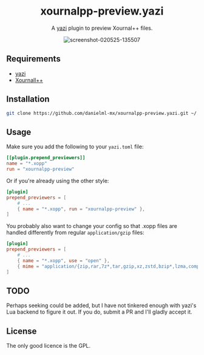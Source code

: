 <div align="center">

# xournalpp-preview.yazi

A [yazi](https://github.com/sxyazi/yazi) plugin to preview Xournal++ files.

![screenshot-020525-135507](https://github.com/user-attachments/assets/0abeb95a-aedc-446c-8238-938d557a0528)

## 

</div>

## Requirements
- [yazi](https://github.com/sxyazi/yazi)
- [Xournall++](https://xournalpp.github.io/)

## Installation
```sh
git clone https://github.com/danielml-mx/xournalpp-preview.yazi.git ~/.config/yazi/plugins/
```

## Usage

Make sure you add the following to your `yazi.toml` file:

```toml
[[plugin.prepend_previewers]]
name = "*.xopp"
run = "xournalpp-preview"
```

Or if you're already using the other style:
```toml
[plugin]
prepend_previewers = [
    # ...
    { name = "*.xopp", run = "xournalpp-preview" },
]
```

You probably also want to change your config so that .xopp files are handled differently from regular `application/gzip` files:
```toml
[plugin]
prepend_previewers = [
    # ...
	{ name = "*.xopp", use = "open" },
	{ mime = "application/{zip,rar,7z*,tar,gzip,xz,zstd,bzip*,lzma,compress,archive,cpio,arj,xar,ms-cab*}", use = [ "extract", "reveal" ] },
]
```

## TODO
Perhaps seeking could be added, but I have not tinkered enough with yazi's Lua backend to figure it out. If you do, submit a PR and I'll gladly accept it.

## License
The only good licence is the GPL.

